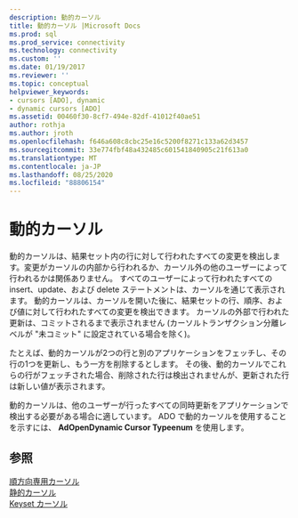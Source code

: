 ```yaml
---
description: 動的カーソル
title: 動的カーソル |Microsoft Docs
ms.prod: sql
ms.prod_service: connectivity
ms.technology: connectivity
ms.custom: ''
ms.date: 01/19/2017
ms.reviewer: ''
ms.topic: conceptual
helpviewer_keywords:
- cursors [ADO], dynamic
- dynamic cursors [ADO]
ms.assetid: 00460f30-8cf7-494e-82df-41012f40ae51
author: rothja
ms.author: jroth
ms.openlocfilehash: f646a608c8cbc25e16c5200f8271c133a62d3457
ms.sourcegitcommit: 33e774fbf48a432485c601541840905c21f613a0
ms.translationtype: MT
ms.contentlocale: ja-JP
ms.lasthandoff: 08/25/2020
ms.locfileid: "88806154"
---
```

# <a name="dynamic-cursors"></a>動的カーソル
動的カーソルは、結果セット内の行に対して行われたすべての変更を検出します。変更がカーソルの内部から行われるか、カーソル外の他のユーザーによって行われるかは関係ありません。 すべてのユーザーによって行われたすべての insert、update、および delete ステートメントは、カーソルを通じて表示されます。 動的カーソルは、カーソルを開いた後に、結果セットの行、順序、および値に対して行われたすべての変更を検出できます。 カーソルの外部で行われた更新は、コミットされるまで表示されません (カーソルトランザクション分離レベルが "未コミット" に設定されている場合を除く)。  
  
 たとえば、動的カーソルが2つの行と別のアプリケーションをフェッチし、その行の1つを更新し、もう一方を削除するとします。 その後、動的カーソルでこれらの行がフェッチされた場合、削除された行は検出されませんが、更新された行は新しい値が表示されます。  
  
 動的カーソルは、他のユーザーが行ったすべての同時更新をアプリケーションで検出する必要がある場合に適しています。 ADO で動的カーソルを使用することを示すには、 **AdOpenDynamic Cursor Typeenum** を使用します。  
  
## <a name="see-also"></a>参照  
 [順方向専用カーソル](./forward-only-cursors.md)   
 [静的カーソル](./static-cursors.md)   
 [Keyset カーソル](./keyset-cursors.md)